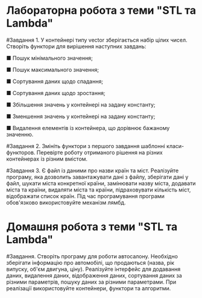 # Лабораторна робота з теми "STL та Lambda"

#Завдання 1.
У контейнері типу vector зберігається набір цілих чисел. Створіть функтори для вирішення наступних завдань:

■ Пошук мінімального значення;

■ Пошук максимального значення;

■ Сортування даних щодо спадання;

■ Сортування даних щодо зростання;

■ Збільшення значень у контейнері на задану константу;

■ Зменшення значень у контейнері на задану константу;

■ Видалення елементів із контейнера, що дорівнює бажаному значенню.

#Завдання 2.
Змініть функтори з першого завдання шаблонні класи-функторов. Перевірте роботу отриманого рішення на різних контейнерах із різним вмістом.

#Завдання 3.
Є файл із даними про назви країн та міст. Реалізуйте
програму, яка дозволить завантажувати дані з файлу, зберігати дані у файл, шукати міста конкретної країни, замінювати назву міста, додавати міста та країни, видаляти міста та країни, підраховувати кількість міст, відображати список країн. Під час програмування програми обов'язково використовуйте механізм лямбд.


# Домашня робота з теми "STL та Lambda"

#Завдання.
Створіть програму для роботи автосалону. Необхідно
зберігати інформацію про автомобілі, що продаються (назва, рік випуску, об'єм двигуна, ціну). Реалізуйте
інтерфейс для додавання даних, видалення даних,
відображення даних, сортування даних за різними
параметрів, пошуку даних за різними параметрами.
При реалізації використовуйте контейнери, функтори та
алгоритми.
